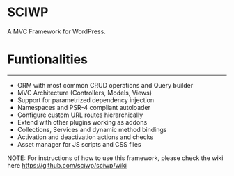 # SCIWP

A MVC Framework for WordPress.

# Funtionalities
--------------------------------------

* ORM with most common CRUD operations and Query builder
* MVC Architecture (Controllers, Models, Views)
* Support for parametrized dependency injection
* Namespaces and PSR-4 compliant autoloader
* Configure custom URL routes hierarchically
* Extend with other plugins working as addons
* Collections, Services and dynamic method bindings
* Activation and deactivation actions and checks
* Asset manager for JS scripts and CSS files

NOTE: For instructions of how to use this framework, please check the wiki here https://github.com/sciwp/sciwp/wiki
